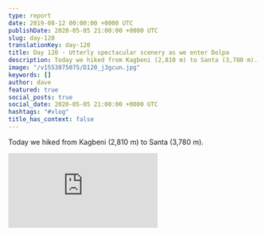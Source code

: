 ```yaml
---
type: report
date: 2019-08-12 00:00:00 +0000 UTC
publishDate: 2020-05-05 21:00:00 +0000 UTC
slug: day-120
translationKey: day-120
title: Day 120 - Utterly spectacular scenery as we enter Dolpa
description: Today we hiked from Kagbeni (2,810 m) to Santa (3,780 m).
image: "/v1553075075/D120_j3gcun.jpg"
keywords: []
author: dave
featured: true
social_posts: true
social_date: 2020-05-05 21:00:00 +0000 UTC
hashtags: "#vlog"
title_has_context: false
---
```


Today we hiked from Kagbeni (2,810 m) to Santa (3,780 m).

<iframe src="https://www.youtube.com/embed/DZrMlmAe1HU" frameborder="0" allow="accelerometer; autoplay; encrypted-media; gyroscope; picture-in-picture" allowfullscreen></iframe>

